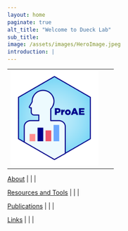 ```yaml
---
layout: home
paginate: true
alt_title: "Welcome to Dueck Lab"
sub_title: 
image: /assets/images/HeroImage.jpeg
introduction: |
---
```


| | | |
|:-------------------------:|:-------------------------:|:-------------------------:|
|<img width="200" alt="ProAE" src="/assets/images/ProAE_no_background.png"> 

[About](https://duecklab.github.io/about) |  | |  

[Resources and Tools](https://duecklab.github.io/tools) |  | |  

[Publications](https://duecklab.github.io/publications) |  | |  

[Links](https://duecklab.github.io/links) |  | |  

